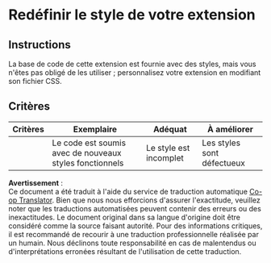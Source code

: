 <!--
CO_OP_TRANSLATOR_METADATA:
{
  "original_hash": "e3c6f2a03c2336e60412612d870af547",
  "translation_date": "2025-08-23T23:44:58+00:00",
  "source_file": "5-browser-extension/1-about-browsers/assignment.md",
  "language_code": "fr"
}
-->
# Redéfinir le style de votre extension

## Instructions

La base de code de cette extension est fournie avec des styles, mais vous n'êtes pas obligé de les utiliser ; personnalisez votre extension en modifiant son fichier CSS.

## Critères

| Critères | Exemplaire                                   | Adéquat               | À améliorer        |
| -------- | -------------------------------------------- | --------------------- | ------------------ |
|          | Le code est soumis avec de nouveaux styles fonctionnels | Le style est incomplet | Les styles sont défectueux |

**Avertissement** :  
Ce document a été traduit à l'aide du service de traduction automatique [Co-op Translator](https://github.com/Azure/co-op-translator). Bien que nous nous efforcions d'assurer l'exactitude, veuillez noter que les traductions automatisées peuvent contenir des erreurs ou des inexactitudes. Le document original dans sa langue d'origine doit être considéré comme la source faisant autorité. Pour des informations critiques, il est recommandé de recourir à une traduction professionnelle réalisée par un humain. Nous déclinons toute responsabilité en cas de malentendus ou d'interprétations erronées résultant de l'utilisation de cette traduction.